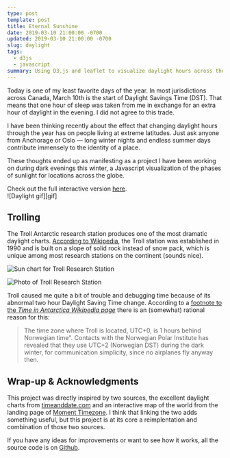 ```yaml
---
type: post
template: post
title: Eternal Sunshine
date: 2019-03-10 21:00:00 -0700
updated: 2019-03-10 21:00:00 -0700
slug: daylight
tags:
  - d3js
  - javascript
summary: Using D3.js and leaflet to visualize daylight hours across the globe
---
```


Today is one of my least favorite days of the year. In most
jurisdictions across Canada, March 10th is the start of Daylight
Savings Time (DST). That means that one hour of sleep was taken from
me in exchange for an extra hour of daylight in the evening. I did not
agree to this trade.

I have been thinking recently about the effect that changing daylight
hours through the year has on people living at extreme latitudes. Just
ask anyone from Anchorage or Oslo &mdash; long winter nights and
endless summer days contribute immensely to the identity of a place.

These thoughts ended up as manifesting as a project I have been
working on during dark evenings this winter, a Javascript
visualization of the phases of sunlight for locations across the
globe.

<div uk-alert class="uk-alert-primary">
	Check out the full interactive version 
	<a href="/projects/daylight">here</a>.
</div>
![Daylight gif][gif]

## Trolling

The Troll Antarctic research station produces one of the most dramatic
daylight charts. [According to Wikipedia][troll], the Troll station
was established in 1990 and is built on a slope of solid rock instead
of snow pack, which is unique among most research stations on the
continent (sounds nice).

![Sun chart for Troll Research Station][troll-sunchart]

![Photo of Troll Research Station][troll-photo] 


Troll caused me quite a bit of trouble and debugging time because of
its abnormal two hour Daylight Saving Time change. According to a
[footnote to the *Time in Antarctica Wikipedia page*][troll-dst] there
is an (somewhat) rational reason for this:

> The time zone where Troll is located, UTC+0, is 1 hours behind
> Norwegian time". Contacts with the Norwegian Polar Institute has
> revealed that they use UTC+2 (Norwegian DST) during the dark winter,
> for communication simplicity, since no airplanes fly anyway then.

## Wrap-up & Acknowledgments

This project was directly inspired by two sources, the excellent
daylight charts from [timeanddate.com][td.com] and an interactive map
of the world from the landing page of [Moment Timezone][mtz]. I think
that linking the two adds something useful, but this project is at its
core a reimplentation and combination of those two sources.

If you have any ideas for improvements or want to see how it works,
all the source code is on [Github][repo].

[troll]: https://en.wikipedia.org/wiki/Troll_(research_station)
[troll-dst]: https://en.wikipedia.org/wiki/Time_in_Antarctica#cite_note-3
[troll-wikimedia]: https://commons.wikimedia.org/wiki/File:Troll_research_station_Antarctica.JPG
[td.com]: https://www.timeanddate.com/sun/canada/vancouver
[mtz]: https://momentjs.com/timezone/
[repo]: https://github.com/epsalt/daylight
[cc]: https://creativecommons.org/licenses/by-sa/3.0

[project-page]: /projects/daylight
[gif]: /images/daylight/daylight.gif
[troll-photo]: /images/daylight/troll_photo.jpg "Lovely sunny day at the Troll Research Station (Islarsh CC BY-SA 3.0)"
[troll-sunchart]: /images/daylight/troll.png "Daylight Chart for Norway's Troll Antarctic Research Station"

